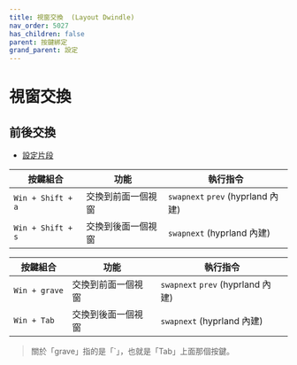 ```yaml
---
title: 視窗交換  (Layout Dwindle)
nav_order: 5027
has_children: false
parent: 按鍵綁定
grand_parent: 設定
---
```



# 視窗交換


## 前後交換

* [設定片段](https://github.com/samwhelp/note-about-hyprland/blob/gh-pages/_demo/config/hyprland-config/main/hyprland.conf#L315-L316)


| 按鍵組合  | 功能                   | 執行指令               |
| ----------| ---------------------- | ---------------------- |
| `Win + Shift + a` | 交換到前面一個視窗 | `swapnext` `prev` (hyprland 內建) |
| `Win + Shift + s` | 交換到後面一個視窗 | `swapnext` (hyprland 內建)  |


| 按鍵組合  | 功能                   | 執行指令               |
| ----------| ---------------------- | ---------------------- |
| `Win + grave` | 交換到前面一個視窗 | `swapnext` `prev` (hyprland 內建) |
| `Win + Tab` | 交換到後面一個視窗 | `swapnext` (hyprland 內建)  |


> 關於「grave」指的是「`」，也就是「Tab」上面那個按鍵。

